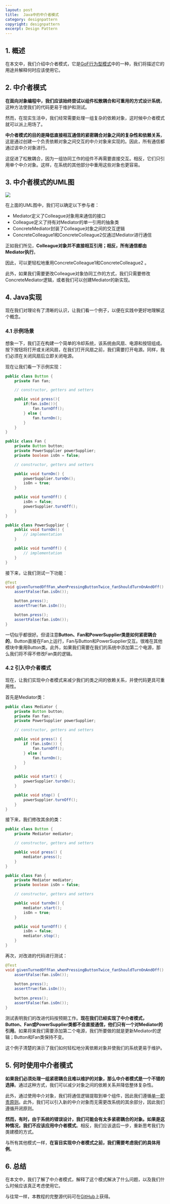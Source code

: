 ```yaml
---
layout: post
title:  Java中的中介者模式
category: designpattern
copyright: designpattern
excerpt: Design Pattern
---
```


## 1. 概述

在本文中，我们介绍中介者模式，它是[GoF行为型模式](https://en.wikipedia.org/wiki/Design_Patterns)中的一种，我们将描述它的用途并解释何时应该使用它。

## 2. 中介者模式

**在面向对象编程中，我们应该始终尝试以组件松散耦合和可重用的方式设计系统**，这种方法使我们的代码更易于维护和测试。

然而，在现实生活中，我们经常需要处理一组复杂的依赖对象，这时候中介者模式就可以派上用场了。

**中介者模式的目的是降低直接相互通信的紧密耦合对象之间的复杂性和依赖关系**，这是通过创建一个负责依赖对象之间交互的中介对象来实现的。因此，所有通信都通过该中介对象进行。

这促进了松散耦合，因为一组协同工作的组件不再需要直接交互。相反，它们只引用单个中介对象。这样，在系统的其他部分中重用这些对象也更容易。

## 3. 中介者模式的UML图

![](/assets/images/2023/designpattern/javamediatorpattern01.png)

在上面的UML图中，我们可以确定以下参与者：

-   Mediator定义了Colleague对象用来通信的接口
-   Colleague定义了持有对Mediator的单一引用的抽象类
-   ConcreteMediator封装了Colleague对象之间的交互逻辑
-   ConcreteColleague1和ConcreteColleague2仅通过Mediator进行通信

正如我们所见，**Colleague对象并不直接相互引用；相反，所有通信都由Mediator执行**。

因此，可以更轻松地重用ConcreteColleague1和ConcreteColleague2 。

此外，如果我们需要更改Colleague对象协同工作的方式，我们只需要修改ConcreteMediator逻辑，或者我们可以创建Mediator的新实现。

## 4. Java实现

现在我们对理论有了清晰的认识，让我们看一个例子，以便在实践中更好地理解这个概念。

### 4.1 示例场景

想象一下，我们正在构建一个简单的冷却系统，该系统由风扇、电源和按钮组成。按下按钮将打开或关闭风扇，在我们打开风扇之前，我们需要打开电源。同样，我们必须在关闭风扇后立即关闭电源。

现在让我们看一下示例实现：

```java
public class Button {
    private Fan fan;

    // constructor, getters and setters

    public void press(){
        if(fan.isOn()){
            fan.turnOff();
        } else {
            fan.turnOn();
        }
    }
}
```

```java
public class Fan {
    private Button button;
    private PowerSupplier powerSupplier;
    private boolean isOn = false;

    // constructor, getters and setters

    public void turnOn() {
        powerSupplier.turnOn();
        isOn = true;
    }

    public void turnOff() {
        isOn = false;
        powerSupplier.turnOff();
    }
}
```

```java
public class PowerSupplier {
    public void turnOn() {
        // implementation
    }

    public void turnOff() {
        // implementation
    }
}
```

接下来，让我们测试一下功能：

```java
@Test
void givenTurnedOffFan_whenPressingButtonTwice_fanShouldTurnOnAndOff() {
    assertFalse(fan.isOn());

    button.press();
    assertTrue(fan.isOn());

    button.press();
    assertFalse(fan.isOn());
}
```

一切似乎都很好。但请注意**Button、Fan和PowerSupplier类是如何紧密耦合的**，Button直接在Fan上运行，Fan与Button和PowerSupplier交互。很难在其他模块中重用Button类。此外，如果我们需要在我们的系统中添加第二个电源，那么我们将不得不修改Fan类的逻辑。

### 4.2 引入中介者模式

现在，让我们实现中介者模式来减少我们的类之间的依赖关系，并使代码更具可重用性。

首先是Mediator类：

```java
public class Mediator {
    private Button button;
    private Fan fan;
    private PowerSupplier powerSupplier;

    // constructor, getters and setters

    public void press() {
        if (fan.isOn()) {
            fan.turnOff();
        } else {
            fan.turnOn();
        }
    }

    public void start() {
        powerSupplier.turnOn();
    }

    public void stop() {
        powerSupplier.turnOff();
    }
}
```

接下来，我们修改其余的类：

```java
public class Button {
    private Mediator mediator;

    // constructor, getters and setters

    public void press() {
        mediator.press();
    }
}
```

```java
public class Fan {
    private Mediator mediator;
    private boolean isOn = false;

    // constructor, getters and setters

    public void turnOn() {
        mediator.start();
        isOn = true;
    }

    public void turnOff() {
        isOn = false;
        mediator.stop();
    }
}
```

再次，对改进的代码进行测试：

```java
@Test
void givenTurnedOffFan_whenPressingButtonTwice_fanShouldTurnOnAndOff() {
    assertFalse(fan.isOn());
 
    button.press();
    assertTrue(fan.isOn());
 
    button.press();
    assertFalse(fan.isOn());
}
```

测试表明我们的改进代码按预期工作。**现在我们已经实现了中介者模式，Button、Fan或PowerSupplier类都不会直接通信，他们只有一个对Mediator的引用**。如果将来我们需要添加第二个电源，我们所要做的就是更新Mediator的逻辑；Button和Fan类保持不变。

这个例子清楚的演示了我们如何轻松地分离依赖对象并使我们的系统更易于维护。

## 5. 何时使用中介者模式

**如果我们必须处理一组紧密耦合且难以维护的对象，那么中介者模式是一个不错的选择**。通过这种方式，我们可以减少对象之间的依赖关系并降低整体复杂性。

此外，通过使用中介对象，我们将通信逻辑提取到单个组件，因此我们遵循[单一职责原则]()。此外，我们可以引入新的中介对象而无需更改系统的其余部分，因此我们遵循开闭原则。

**然而，有时，由于系统的错误设计，我们可能会有太多紧密耦合的对象。如果是这种情况，我们不应该应用中介者模式**。相反，我们应该退后一步，重新思考我们为类建模的方式。

与所有其他模式一样，**在盲目实现中介者模式之前，我们需要考虑我们的具体用例**。

## 6. 总结

在本文中，我们了解了中介者模式，解释了这个模式解决了什么问题，以及我们什么时候应该真正考虑使用它。

与往常一样，本教程的完整源代码可在[GitHub](https://github.com/tuyucheng7/taketoday-tutorial4j/tree/master/design-patterns-modules)上获得。